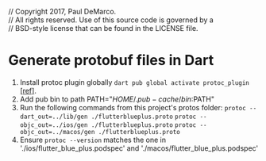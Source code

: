 // Copyright 2017, Paul DeMarco.\
// All rights reserved. Use of this source code is governed by a\
// BSD-style license that can be found in the LICENSE file.

# Generate protobuf files in Dart

1. Install protoc plugin globally `dart pub global activate protoc_plugin` [[ref]](https://pub.dev/packages/protoc_plugin).
2. Add pub bin to path PATH="$HOME/.pub-cache/bin:$PATH"
3. Run the following commands from this project's protos folder:
```protoc --dart_out=../lib/gen ./flutterblueplus.proto```
```protoc --objc_out=../ios/gen ./flutterblueplus.proto```
```protoc --objc_out=../macos/gen ./flutterblueplus.proto```
4. Ensure `protoc --version` matches the one in './ios/flutter_blue_plus.podspec' and './macos/flutter_blue_plus.podspec'
